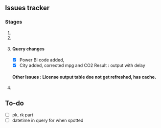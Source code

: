 ## Issues tracker
### Stages
1. 

2. 

3. #### Query changes 
   - [x] Power BI code added,
   - [x] City added, corrected mpg and CO2
  Result : output with delay
  
   #### Other Issues : License output table doe not get refreshed, has cache.
4.    


## To-do

- [ ] pk, rk part
- [ ] datetime in query for when spotted

